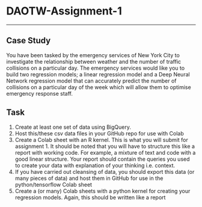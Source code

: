 # DAOTW-Assignment-1

---

## Case Study
You have been tasked by the emergency services of New York City to investigate the
relationship between weather and the number of traffic collisions on a particular day. The
emergency services would like you to build two regression models; a linear regression model
and a Deep Neural Network regression model that can accurately predict the number of
collisions on a particular day of the week which will allow them to optimise emergency
response staff.

## Task
1.	Create at least one set of data using BigQuery.
2.	Host this/these csv data files in your GitHub repo for use with Colab
3.	Create a Colab sheet with an R kernel. This is what you will submit for assignment 1. It should be noted that you will have to structure this like a report with working code. For example, a mixture of text and code with a good linear structure. Your report should contain the queries you used to create your data with explanation of your thinking i.e. context.
4.	If you have carried out cleansing of data, you should export this data (or many pieces of data) and host them in GitHub for use in the python/tensorflow Colab sheet
5.	Create a (or many) Colab sheets with a python kernel for creating your regression models. Again, this should be written like a report

